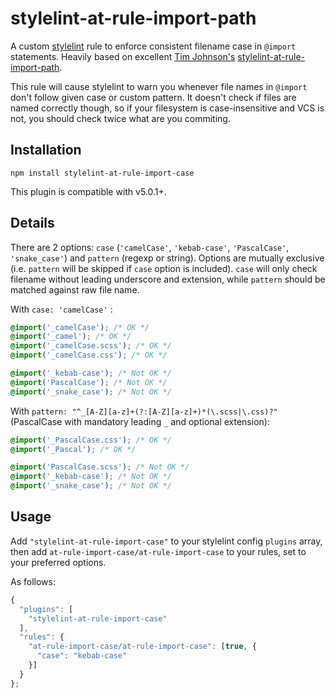 # stylelint-at-rule-import-path

A custom [stylelint](https://github.com/stylelint/stylelint) rule to enforce consistent filename case in `@import` statements. Heavily based on excellent [Tim Johnson's](https://github.com/timothyneiljohnson) [stylelint-at-rule-import-path](https://github.com/timothyneiljohnson/stylelint-at-rule-import-path).

This rule will cause stylelint to warn you whenever file names in `@import` don't follow given case or custom pattern. It doesn't check if files are named correctly though, so if your filesystem is case-insensitive and VCS is not, you should check twice what are you commiting.

## Installation

```
npm install stylelint-at-rule-import-case
```

This plugin is compatible with v5.0.1+.

## Details

There are 2 options: `case` (`'camelCase'`, `'kebab-case'`, `'PascalCase'`, `'snake_case'`) and `pattern` (regexp or string). Options are mutually exclusive (i.e. `pattern` will be skipped if `case` option is included). `case` will only check filename without leading underscore and extension, while `pattern` should be matched against raw file name.

With `case: 'camelCase'` :
```css
@import('_camelCase'); /* OK */
@import('_camel'); /* OK */
@import('_camelCase.scss'); /* OK */
@import('_camelCase.css'); /* OK */

@import('_kebab-case'); /* Not OK */
@import('PascalCase'); /* Not OK */
@import('_snake_case'); /* Not OK */
```

With `pattern: "^_[A-Z][a-z]+(?:[A-Z][a-z]+)*(\.scss|\.css)?"` (PascalCase with mandatory leading `_` and optional extension):
```css
@import('_PascalCase.css'); /* OK */
@import('_Pascal'); /* OK */

@import('PascalCase.scss'); /* Not OK */
@import('_kebab-case'); /* Not OK */
@import('_snake_case'); /* Not OK */
```


## Usage

Add `"stylelint-at-rule-import-case"` to your stylelint config `plugins` array, then add `at-rule-import-case/at-rule-import-case` to your rules, set to your preferred options.

As follows:

```js
{
  "plugins": [
    "stylelint-at-rule-import-case"
  ],
  "rules": {
    "at-rule-import-case/at-rule-import-case": [true, {
      "case": "kebab-case"
    }]
  }
};
```
